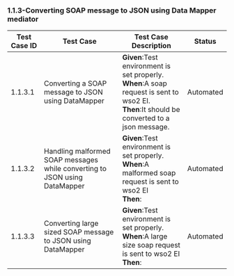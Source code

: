 ### 1.1.3-Converting SOAP message to JSON using Data Mapper mediator

| Test Case ID| Test Case| Test Case Description| Status|
| ----------| --------| ----------| ------|
| 1.1.3.1| Converting a SOAP message to JSON using DataMapper| **Given**:Test environment is set properly. </br> **When**:A soap request is sent to wso2 EI. </br> **Then**:It should be converted to a json message.| Automated|
| 1.1.3.2| Handling malformed SOAP messages while converting to JSON using DataMapper| **Given**:Test environment is set properly. </br> **When**:A malformed soap request is sent to wso2 EI</br> **Then**:| Automated|
| 1.1.3.3| Converting large sized SOAP message to JSON using DataMapper| **Given**:Test environment is set properly. </br> **When**:A large size soap request is sent to wso2 EI</br> **Then**:| Automated|

